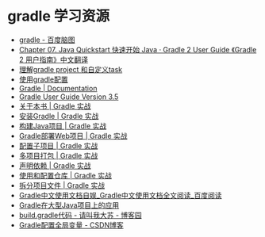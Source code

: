# gradle 学习资源
   * <A HREF="http://naotu.baidu.com/file/fbb2c156af52ab1b91b648fb6a168dc1">gradle - 百度脑图</A>
   * <A HREF="https://waylau.gitbooks.io/gradle-2-user-guide/Chapter%2007.%20Java%20Quickstart%20%E5%BF%AB%E9%80%9F%E5%BC%80%E5%A7%8B%20Java.html">Chapter 07. Java Quickstart 快速开始 Java · Gradle 2 User Guide 《Gradle 2 用户指南》中文翻译</A>
   * <A HREF="http://note.youdao.com/share/?id=73943d1c6f1304d18e28c323cbbaacc1&type=note#/">理解gradle project 和自定义task</A>
   * <A HREF="http://note.youdao.com/share/?id=7b013c756a528ac073dc9887ea1abf6f&type=note#/">使用gradle配置</A>
   * <A HREF="https://gradle.org/docs#getting-started">Gradle | Documentation</A>
   * <A HREF="https://docs.gradle.org/3.5/userguide/userguide.html">Gradle User Guide Version 3.5</A>
   * <A HREF="https://lippiouyang.gitbooks.io/gradle-in-action-cn/content/index.html">关于本书 | Gradle 实战</A>
   * <A HREF="https://lippiouyang.gitbooks.io/gradle-in-action-cn/content/gradle/install-gradle.html">安装Gradle | Gradle 实战</A>
   * <A HREF="https://lippiouyang.gitbooks.io/gradle-in-action-cn/content/first-project/build-java-project.html">构建Java项目 | Gradle 实战</A>
   * <A HREF="https://lippiouyang.gitbooks.io/gradle-in-action-cn/content/first-project/web-development.html">Gradle部署Web项目 | Gradle 实战</A>
   * <A HREF="https://lippiouyang.gitbooks.io/gradle-in-action-cn/content/multi-project/configure-subproject.html">配置子项目 | Gradle 实战</A>
   * <A HREF="https://lippiouyang.gitbooks.io/gradle-in-action-cn/content/multi-project/assemble.html">多项目打包 | Gradle 实战</A>
   * <A HREF="https://lippiouyang.gitbooks.io/gradle-in-action-cn/content/dependency-management/declaring-dependencies.html">声明依赖 | Gradle 实战</A>
   * <A HREF="https://lippiouyang.gitbooks.io/gradle-in-action-cn/content/dependency-management/configure-respositories.html">使用和配置仓库 | Gradle 实战</A>
   * <A HREF="https://lippiouyang.gitbooks.io/gradle-in-action-cn/content/multi-project/individual.html">拆分项目文件 | Gradle 实战</A>
   * <A HREF="https://yuedu.baidu.com/ebook/f23af265998fcc22bcd10da2?pn=1">Gradle中文使用文档自娱_Gradle中文使用文档全文阅读_百度阅读</A>
   * <A HREF="http://www.infoq.com/cn/articles/Gradle-application-in-large-Java-projects/">Gradle在大型Java项目上的应用</A>
   * <A HREF="https://www.cnblogs.com/dasusu/p/6628099.html">build.gradle代码 - 请叫我大苏 - 博客园</A>
   * <A HREF="https://blog.csdn.net/fwt336/article/details/54613419">Gradle配置全局变量 - CSDN博客</A>

